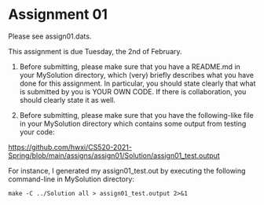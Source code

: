 # Assignment 01

Please see assign01.dats.

This assignment is due Tuesday, the 2nd of February.

1. Before submitting, please make sure that you have a README.md in
your MySolution directory, which (very) briefly describes what you
have done for this assignment. In particular, you should state clearly
that what is submitted by you is YOUR OWN CODE. If there is collaboration,
you should clearly state it as well.

2. Before submitting, please make sure that you have the following-like
file in your MySolution directory which contains some output from
testing your code:

https://github.com/hwxi/CS520-2021-Spring/blob/main/assigns/assign01/Solution/assign01_test.output

For instance, I generated my assign01_test.out by executing the following
command-line in MySolution directory:

```
make -C ../Solution all > assign01_test.output 2>&1
```
